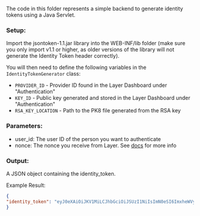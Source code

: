 
The code in this folder represents a simple backend to generate identity tokens using a Java Servlet.

### Setup:

Import the jsontoken-1.1.jar library into the WEB-INF/lib folder (make sure you only import v1.1 or higher, as older versions of the library will not generate the Identity Token header correctly).

You will then need to define the following variables in the `IdentityTokenGenerator` class:

* `PROVIDER_ID` - Provider ID found in the Layer Dashboard under "Authentication"
* `KEY_ID` - Public key generated and stored in the Layer Dashboard under "Authentication"
* `RSA_KEY_LOCATION` - Path to the PK8 file generated from the RSA key

### Parameters:

* user_id:  The user ID of the person you want to authenticate
* nonce: The nonce you receive from Layer. See [docs](https://developer.layer.com/docs/guide#authentication) for more info

### Output:
A JSON object containing the identity_token.

Example Result:

```json
{
"identity_token": "eyJ0eXAiOiJKV1MiLCJhbGciOiJSUzI1NiIsImN0eSI6ImxheWVyLWVpdDt2PTEiLCJraWQiOiI2OWZkZDVhYS02NDc4LTExZTQtOTdmMS0xZGVkMDAwMDAwZTYifQ.eyJpc3MiOiI1YTczMWE0Yy02M2JlLTExZTQtOTEyNC1hYWE1MDIwMDc1ZjgiLCJpYXQiOjE0MTUxNTExMTcsImV4cCI6MTQxNTE2MTExNywibmNlIjoibkcrWHZFb0c3dDBXSEZrZjN0QmlWdEdjekFsTXArUmwydXVqWkN0TVJsSEcxb1FVU05BSXZnM0ZTbnFzTDhiNlFFK2pIZU8vZHJsZ2FJNXJnRXVIR2c9PSJ9.SPVPzzN7S09OafQZV7E_LvHF1mmvj5VU0Kn780ef4tegwLUS_pYj7ODfgSZPS2-MNRFhYb5ACZqtoxNkv32CJBzJzFuwBkZ3CsuX8xdpeXWEqvYtK2OV73x1TNA8RGmWyVjVKq7xjpGUORkLk7KQW3QRrQGSVx_jeOiUxb9HvZI"
}
```